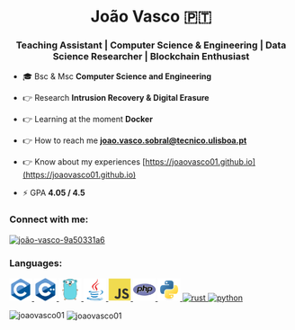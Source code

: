 <h1 align="center">João Vasco 🇵🇹</h1>
<h3 align="center">Teaching Assistant | Computer Science & Engineering | Data Science Researcher | Blockchain Enthusiast</h3>

- 🎓 Bsc & Msc **Computer Science and Engineering**

- 👉 Research **Intrusion Recovery & Digital Erasure**

- 👉 Learning at the moment **Docker**

- 👉 How to reach me **joao.vasco.sobral@tecnico.ulisboa.pt**

- 👉 Know about my experiences [https://joaovasco01.github.io](https://joaovasco01.github.io)

- ⚡ GPA **4.05 / 4.5**

<h3 align="left">Connect with me:</h3>
<p align="left">
<a href="https://linkedin.com/in/joão-vasco-9a50331a6" target="blank"><img align="center" src="https://raw.githubusercontent.com/rahuldkjain/github-profile-readme-generator/master/src/images/icons/Social/linked-in-alt.svg" alt="joão-vasco-9a50331a6" height="30" width="40" /></a>
</p>

<h3 align="left">Languages:</h3>
<p align="left"> <a href="https://www.cprogramming.com/" target="_blank" rel="noreferrer"> <img src="https://raw.githubusercontent.com/devicons/devicon/master/icons/c/c-original.svg" alt="c" width="40" height="40"/> </a> <a href="https://www.w3schools.com/cpp/" target="_blank" rel="noreferrer"> <img src="https://raw.githubusercontent.com/devicons/devicon/master/icons/cplusplus/cplusplus-original.svg" alt="cplusplus" width="40" height="40"/> </a> <a href="https://golang.org" target="_blank" rel="noreferrer"> <img src="https://raw.githubusercontent.com/devicons/devicon/master/icons/go/go-original.svg" alt="go" width="40" height="40"/> </a> <a href="https://www.java.com" target="_blank" rel="noreferrer"> <img src="https://raw.githubusercontent.com/devicons/devicon/master/icons/java/java-original.svg" alt="java" width="40" height="40"/> </a> <a href="https://developer.mozilla.org/en-US/docs/Web/JavaScript" target="_blank" rel="noreferrer"> <img src="https://raw.githubusercontent.com/devicons/devicon/master/icons/javascript/javascript-original.svg" alt="javascript" width="40" height="40"/> </a> <a href="https://www.php.net" target="_blank" rel="noreferrer"> <img src="https://raw.githubusercontent.com/devicons/devicon/master/icons/php/php-original.svg" alt="php" width="40" height="40"/> </a> <a href="https://www.python.org" target="_blank" rel="noreferrer"> <img src="https://raw.githubusercontent.com/devicons/devicon/master/icons/python/python-original.svg" alt="python" width="40" height="40"/>  </a>   <a href="https://www.rust-lang.org" target="_blank" rel="noreferrer"> <img src="https://rust-lang.org/logos/rust-logo-512x512.png" alt="rust" width="40" height="40"/> </a> <a href="https://soliditylang.org/" target="_blank" rel="noreferrer"> <img src="https://download.logo.wine/logo/Solidity/Solidity-Logo.wine.png" alt="python" width="40" height="40"/> </a> </p>

<p><img align="left" src="https://github-readme-stats.vercel.app/api/top-langs?username=joaovasco01&show_icons=true&locale=en&layout=compact" alt="joaovasco01" /></p>
<p>&nbsp;<img align="center" src="https://github-readme-stats.vercel.app/api?username=joaovasco01&show_icons=true&locale=en" alt="joaovasco01" /></p>

